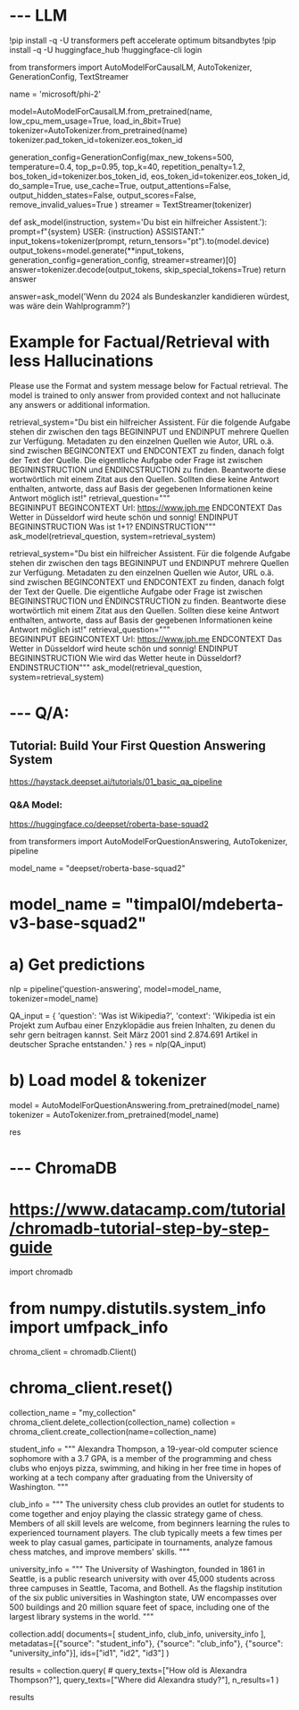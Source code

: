 
# --- LLM

!pip install -q -U transformers peft accelerate optimum bitsandbytes
!pip install -q -U huggingface_hub
!huggingface-cli login

from transformers import AutoModelForCausalLM, AutoTokenizer, GenerationConfig, TextStreamer

name = 'microsoft/phi-2'

model=AutoModelForCausalLM.from_pretrained(name, low_cpu_mem_usage=True, load_in_8bit=True)
tokenizer=AutoTokenizer.from_pretrained(name)
tokenizer.pad_token_id=tokenizer.eos_token_id

generation_config=GenerationConfig(max_new_tokens=500,
                                    temperature=0.4,
                                    top_p=0.95,
                                    top_k=40,
                                    repetition_penalty=1.2,
                                    bos_token_id=tokenizer.bos_token_id,
                                    eos_token_id=tokenizer.eos_token_id,
                                    do_sample=True,
                                    use_cache=True,
                                    output_attentions=False,
                                    output_hidden_states=False,
                                    output_scores=False,
                                    remove_invalid_values=True
                                    )
streamer = TextStreamer(tokenizer)

def ask_model(instruction, system='Du bist ein hilfreicher Assistent.'):
    prompt=f"{system} USER: {instruction} ASSISTANT:"
    input_tokens=tokenizer(prompt, return_tensors="pt").to(model.device)
    output_tokens=model.generate(**input_tokens,  generation_config=generation_config, streamer=streamer)[0]
    answer=tokenizer.decode(output_tokens, skip_special_tokens=True)
    return answer

answer=ask_model('Wenn du 2024 als Bundeskanzler kandidieren würdest, was wäre dein Wahlprogramm?')

# Example for Factual/Retrieval with less Hallucinations

Please use the Format and system message below for Factual retrieval. The model is trained to only answer from provided context and not hallucinate any answers or additional information.

retrieval_system="Du bist ein hilfreicher Assistent. Für die folgende Aufgabe stehen dir zwischen den tags BEGININPUT und ENDINPUT mehrere Quellen zur Verfügung. Metadaten zu den einzelnen Quellen wie Autor, URL o.ä. sind zwischen BEGINCONTEXT und ENDCONTEXT zu finden, danach folgt der Text der Quelle. Die eigentliche Aufgabe oder Frage ist zwischen BEGININSTRUCTION und ENDINCSTRUCTION zu finden. Beantworte diese wortwörtlich mit einem Zitat aus den Quellen. Sollten diese keine Antwort enthalten, antworte, dass auf Basis der gegebenen Informationen keine Antwort möglich ist!"
retrieval_question="""\
BEGININPUT
BEGINCONTEXT
Url: https://www.jph.me
ENDCONTEXT
Das Wetter in Düsseldorf wird heute schön und sonnig!
ENDINPUT
BEGININSTRUCTION Was ist 1+1? ENDINSTRUCTION"""
ask_model(retrieval_question, system=retrieval_system)

retrieval_system="Du bist ein hilfreicher Assistent. Für die folgende Aufgabe stehen dir zwischen den tags BEGININPUT und ENDINPUT mehrere Quellen zur Verfügung. Metadaten zu den einzelnen Quellen wie Autor, URL o.ä. sind zwischen BEGINCONTEXT und ENDCONTEXT zu finden, danach folgt der Text der Quelle. Die eigentliche Aufgabe oder Frage ist zwischen BEGININSTRUCTION und ENDINCSTRUCTION zu finden. Beantworte diese wortwörtlich mit einem Zitat aus den Quellen. Sollten diese keine Antwort enthalten, antworte, dass auf Basis der gegebenen Informationen keine Antwort möglich ist!"
retrieval_question="""\
BEGININPUT
BEGINCONTEXT
Url: https://www.jph.me
ENDCONTEXT
Das Wetter in Düsseldorf wird heute schön und sonnig!
ENDINPUT
BEGININSTRUCTION Wie wird das Wetter heute in Düsseldorf? ENDINSTRUCTION"""
ask_model(retrieval_question, system=retrieval_system)

# --- Q/A:

## Tutorial: Build Your First Question Answering System
https://haystack.deepset.ai/tutorials/01_basic_qa_pipeline
### Q&A Model:
https://huggingface.co/deepset/roberta-base-squad2

from transformers import AutoModelForQuestionAnswering, AutoTokenizer, pipeline

model_name = "deepset/roberta-base-squad2"
# model_name = "timpal0l/mdeberta-v3-base-squad2"

# a) Get predictions
nlp = pipeline('question-answering', model=model_name, tokenizer=model_name)

QA_input = {
    'question': 'Was ist Wikipedia?',
    'context': 'Wikipedia ist ein Projekt zum Aufbau einer Enzyklopädie aus freien Inhalten, zu denen du sehr gern beitragen kannst. Seit März 2001 sind 2.874.691 Artikel in deutscher Sprache entstanden.'
}
res = nlp(QA_input)

# b) Load model & tokenizer
model = AutoModelForQuestionAnswering.from_pretrained(model_name)
tokenizer = AutoTokenizer.from_pretrained(model_name)

res

# --- ChromaDB

# https://www.datacamp.com/tutorial/chromadb-tutorial-step-by-step-guide
import chromadb
# from numpy.distutils.system_info import umfpack_info

chroma_client = chromadb.Client()
# chroma_client.reset()

collection_name = "my_collection"
chroma_client.delete_collection(collection_name)
collection = chroma_client.create_collection(name=collection_name)

student_info = """
Alexandra Thompson, a 19-year-old computer science sophomore with a 3.7 GPA,
is a member of the programming and chess clubs who enjoys pizza, swimming, and hiking
in her free time in hopes of working at a tech company after graduating from the University of Washington.
"""

club_info = """
The university chess club provides an outlet for students to come together and enjoy playing
the classic strategy game of chess. Members of all skill levels are welcome, from beginners learning
the rules to experienced tournament players. The club typically meets a few times per week to play casual games,
participate in tournaments, analyze famous chess matches, and improve members' skills.
"""

university_info = """
The University of Washington, founded in 1861 in Seattle, is a public research university
with over 45,000 students across three campuses in Seattle, Tacoma, and Bothell.
As the flagship institution of the six public universities in Washington state,
UW encompasses over 500 buildings and 20 million square feet of space,
including one of the largest library systems in the world.
"""

collection.add(
    documents=[
        student_info, club_info, university_info
    ],
    metadatas=[{"source": "student_info"}, {"source": "club_info"}, {"source": "university_info"}],
    ids=["id1", "id2", "id3"]
)

results = collection.query(
    # query_texts=["How old is Alexandra Thompson?"],
    query_texts=["Where did Alexandra study?"],
    n_results=1
)

results
